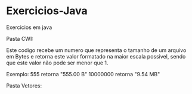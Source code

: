 # Exercicios-Java
 Exercicios em java


Pasta CWI:

Este codigo recebe um numero que representa o tamanho de um arquivo em Bytes e retorna este valor formatado na maior escala possivel, sendo que este valor não pode ser menor que 1.

Exemplo:
555 retorna "555.00 B"
10000000 retorna "9.54 MB"

Pasta Vetores:

